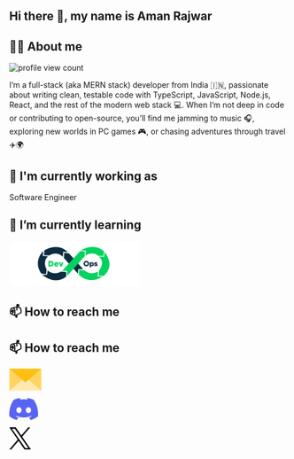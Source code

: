 ## Hi there 👋, my name is Aman Rajwar

<!-- [![youtube channel link](https://img.shields.io/badge/YouTube-FF0000?style=for-the-badge&logo=youtube&logoColor=white)]() -->

<!-- [![medium profile link](https://img.shields.io/badge/Medium-12100E?style=for-the-badge&logo=medium&logoColor=white)]() -->

<!-- [![discord server link](https://img.shields.io/badge/Discord-7289DA?style=for-the-badge&logo=discord&logoColor=white)]() -->

<!-- [![instagram profile link](https://img.shields.io/badge/Instagram-E4405F?style=for-the-badge&logo=instagram&logoColor=white)]() -->

<!-- [![twitter profile link](https://img.shields.io/badge/Twitter-1DA1F2?style=for-the-badge&logo=twitter&logoColor=white)]() -->

<!-- [![spotify profile link](https://img.shields.io/badge/Spotify-1ED760?&style=for-the-badge&logo=spotify&logoColor=white)]() -->


## 🙋‍♂️ About me

![profile view count](https://komarev.com/ghpvc/?username=AmanRajwar)

I’m a full-stack (aka MERN stack) developer from India 🇮🇳, passionate about writing clean, testable code with TypeScript, JavaScript, Node.js, React, and the rest of the modern web stack 💻. When I’m not deep in code or contributing to open-source, you’ll find me jamming to music 🎧, exploring new worlds in PC games 🎮, or chasing adventures through travel ✈️🌍

## 🔭 I'm currently working as

Software Engineer 

## 🌱 I’m currently learning

[<img src="assets/devops-2.svg" alt="bugsplat slingshot" height="80px">]()


<!-- ## 🔨 I've contributed to this as well -->

<!-- [<img src="assets/bugsplat.png" height="50px">](https://github.com/BugSplat-Git) -->
<!-- [<img src="assets/angular.png" height="50px">](https://github.com/angular/angular/pulls?q=author%3Abobbyg603+) -->
<!-- [<img src="assets/supabase.png" height="50px">](https://github.com/supabase/supabase/pulls?q=author%3Abobbyg603+) -->
<!-- [<img src="assets/dt.png" height="50px">](https://github.com/DefinitelyTyped/DefinitelyTyped/pulls?q=author%3Abobbyg603) -->
<!-- [<img src="assets/ionic.png" height="50px">](https://github.com/ionic-team/ionic-docs/pulls?q=author%3Abobbyg603+) -->
<!-- [<img src="assets/ethereum.png" height="50px">](https://github.com/ethereum/ethereum-org-website/pulls?q=author%3Abobbyg603+) -->
<!-- [<img src="assets/ng-mocks.png" height="50px">](https://github.com/help-me-mom/ng-mocks/pulls?q=author%3Abobbyg603+) -->
<!-- [<img src="assets/swimlane.png" height="50px">](https://github.com/swimlane/ngx-charts/pulls?q=author%3Abobbyg603+) -->
<!-- [<img src="assets/hotjar.png" height="50px">](https://github.com/hotjar/hotjar-js/pulls?q=author%3Abobbyg603+) -->
<!-- [<img src="assets/sindre.png" height="50px">](https://github.com/sindresorhus/is-video/pulls?q=author%3Abobbyg603+) -->
<!-- [<img src="assets/hanzla.png" height="50px">](https://github.com/1hanzla100/developer-portfolio/pulls?q=author%3Abobbyg603) -->
<!-- [<img src="assets/georgipeltekov.png" height="50px">](https://github.com/georgipeltekov/ngx-file-drop/pulls?q=author%3Abobbyg603) -->



## 📫 How to reach me

## 📫 How to reach me

<a href="#"><img src="assets/envelope.png" height="40px" style="margin-bottom: 10px;"></a><br>
<a href="#"><img src="assets/discord.png" height="40px" style="margin-bottom: 10px;"></a><br>
<a href="#"><img src="assets/x.png" height="40px" style="margin-bottom: 10px;"></a>


